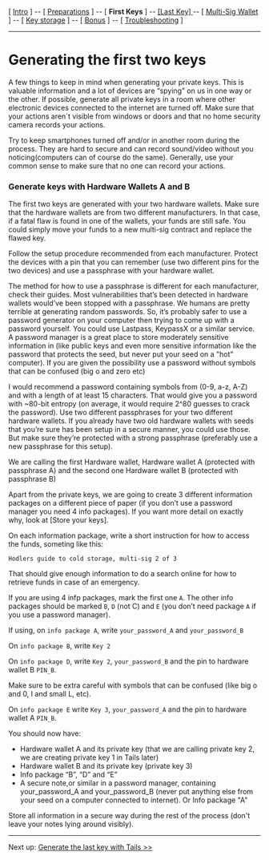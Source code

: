 [ [Intro](README.md) ] -- [ [Preparations](hodl-guide_10_preparations.md) ] -- [ **First Keys** ] -- [ [Last Key] ](hodl-guide_30_last-key.md) -- [ [Multi-Sig Wallet](hodl-guide_40_multi-sig.md) ] -- [ [Key storage](hodl-guide_50_key-storage.md
) ] -- [ [Bonus](hodl-guide_60_bonus.md) ] -- [ [Troubleshooting](hodl-guide_70_troubleshooting.md) ]

---

# Generating the first two keys

A few things to keep in mind when generating your private keys. This is valuable information and a lot of devices are “spying” on us in one way or the other. If possible, generate all private keys in a room where other electronic devices connected to the internet are turned off. Make sure that your actions aren´t visible from windows or doors and that no home security camera records your actions.

Try to keep smartphones turned off and/or in another room during the process. They are hard to secure and can record sound/video without you noticing(computers can of course do the same). Generally, use your common sense to make sure that no one can record your actions.

### Generate keys with Hardware Wallets A and B

The first two keys are generated with your two hardware wallets. Make sure that the hardware wallets are from two different manufacturers. In that case, if a fatal flaw is found in one of the wallets, your funds are still safe. You could simply move your funds to a new multi-sig contract and replace the flawed key. 


Follow the setup procedure recommended from each manufacturer. Protect the devices with a pin that you can remember (use two different pins for the two devices) and use a passphrase with your hardware wallet. 

The method for how to use a passphrase is different for each manufacturer, check their guides. Most vulnerabilities that’s been detected in hardware wallets would’ve been stopped with a passphrase. We humans are pretty terrible at generating random passwords. So, it’s probably safer to use a password generator on your computer then trying to come up with a password yourself. You could use Lastpass, KeypassX or a similar service. A password manager is a great place to store moderately sensitive information in (like public keys and even more sensitive information like the password that protects the seed, but never put your seed on a "hot" computer). If you are given the possibility use a password without symbols that can be confused (big o and zero etc)


I would recommend a password containing symbols from (0-9, a-z, A-Z) and with a length of at least 15 characters. That would give you a password with ~80-bit entropy (on average, it would require 2^80 guesses to crack the password). 
Use two different passphrases for your two different hardware wallets. 
If you already have two old hardware wallets with seeds that you’re sure has been setup in a secure manner, you could use those. But make sure they’re protected with a strong passphrase (preferably use a new passphrase for this setup). 

We are calling the first Hardware wallet, Hardware wallet A (protected with passphrase A) and the second one Hardware wallet B (protected with passphrase B)

Apart from the private keys, we are going to create 3 different information packages on a different piece of paper (if you don’t use a password manager you need 4 info packages). If you want more detail on exactly why, look at [Store your keys]. 

On each information package, write a short instruction for how to access the funds, someting like this:

`Hodlers guide to cold storage, multi-sig 2 of 3`

That should give enough information to do a search online for how to retrieve funds in case of an emergency.

If you are using 4 infp packages, mark the first one `A`.
The other info packages should be marked `B`, `D` (not C) and `E` (you don’t need package `A` if you use a password manager).

If using, on `info package A`, write `your_password_A` and `your_password_B`

On `info package B`, write `Key 2`

On `info package D`, write `Key 2`, `your_password_B` and the pin to hardware wallet B `PIN_B`.

Make sure to be extra careful with symbols that can be confused (like big o and 0, I and small L, etc).

On `info package E` write `Key 3`, `your_password_A` and the pin to hardware wallet A `PIN_B`.

You should now have:
* Hardware wallet A and its private key (that we are calling private key 2, we are creating private key 1 in Tails later)
* Hardware wallet B and its private key (private key 3)
* Info package “B”, “D” and “E”
* A secure note,or similar in a password manager, containing your_password_A and your_password_B (never put anything else from your seed on a computer connected to internet). Or Info package "A"

Store all information in a secure way during the rest of the process (don't leave your notes lying around visibly).

---
Next up: [Generate the last key with Tails >>](hodl-guide_30_last-key.md)


